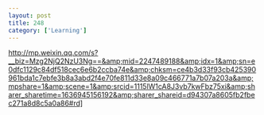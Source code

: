 ```yaml
---
layout: post
title: 248
category: ['Learning']
---
```


http://mp.weixin.qq.com/s?__biz=Mzg2NjQ2NzU3Ng==&amp;mid=2247489188&amp;idx=1&amp;sn=e0dfc1129c84df518cec6e6b2ccba74e&amp;chksm=ce4b3d33f93cb425390961bda1c7ebfe3b8a3abd2f4e70fe811d33e8a09c466771a7b07a203a&amp;mpshare=1&amp;scene=1&amp;srcid=1115lW1cA8J3vb7kwFbz75xi&amp;sharer_sharetime=1636945156192&amp;sharer_shareid=d94307a8605fb2fbec271a8d8c5a0a86#rd]


